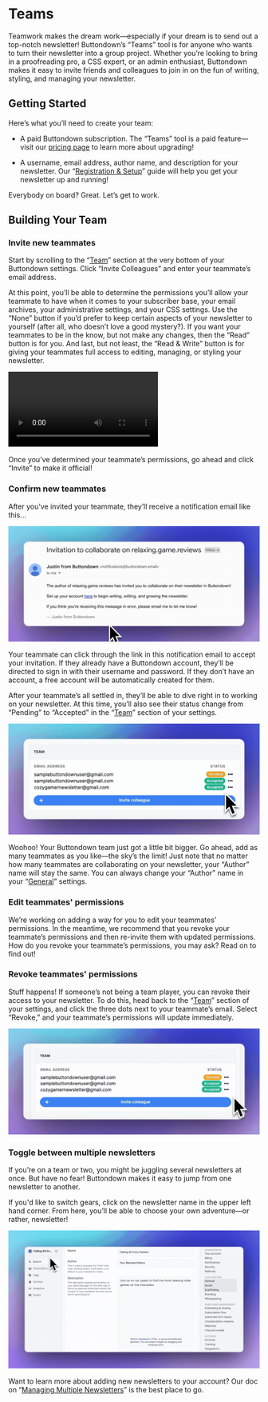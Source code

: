 ﻿# Teams

Teamwork makes the dream work—especially if your dream is to send out a top-notch newsletter! Buttondown’s “Teams” tool is for anyone who wants to turn their newsletter into a group project. Whether you’re looking to bring in a proofreading pro, a CSS expert, or an admin enthusiast, Buttondown makes it easy to invite friends and colleagues to join in on the fun of writing, styling, and managing your newsletter.


## Getting Started

Here’s what you’ll need to create your team:

-   A paid Buttondown subscription. The “Teams” tool is a paid feature—visit our [pricing page](https://buttondown.email/pricing) to learn more about upgrading!
    
-   A username, email address, author name, and description for your newsletter. Our “[Registration & Setup](https://docs.buttondown.email/getting-started/registration-and-setup)” guide will help you get your newsletter up and running!
 
Everybody on board? Great. Let’s get to work.


## Building Your Team

### Invite new teammates

Start by scrolling to the “[Team](https://buttondown.email/settings#team)” section at the very bottom of your Buttondown settings. Click “Invite Colleagues” and enter your teammate’s email address.

At this point, you’ll be able to determine the permissions you’ll allow your teammate to have when it comes to your subscriber base, your email archives, your administrative settings, and your CSS settings. Use the “None” button if you’d prefer to keep certain aspects of your newsletter to yourself (after all, who doesn’t love a good mystery?). If you want your teammates to be in the know, but not make any changes, then the “Read” button is for you. And last, but not least, the “Read & Write” button is for giving your teammates full access to editing, managing, or styling your newsletter.

![Pop-up to invite teammates](https://github.com/madelinezday/buttondown/blob/main/images/settings/teams:pop-up-to-invite-new-teammate-hi-res.mp4?raw=true)

Once you’ve determined your teammate’s permissions, go ahead and click “Invite” to make it official!


### Confirm new teammates

After you’ve invited your teammate, they’ll receive a notification email like this…

![Email invitation to collaborate](https://github.com/madelinezday/buttondown/blob/main/images/emails/teams:email-invite-to-collaborate.gif?raw=true)

Your teammate can click through the link in this notification email to accept your invitation. If they already have a Buttondown account, they’ll be directed to sign in with their username and password. If they don’t have an account, a free account will be automatically created for them.

After your teammate’s all settled in, they’ll be able to dive right in to working on your newsletter. At this time, you’ll also see their status change from “Pending” to “Accepted” in the “[Team](https://buttondown.email/settings#team)” section of your settings.

![“Team” status](https://github.com/madelinezday/buttondown/blob/main/images/settings/teams:team-status.gif?raw=true)

Woohoo! Your Buttondown team just got a little bit bigger. Go ahead, add as many teammates as you like—the sky’s the limit! Just note that no matter how many teammates are collaborating on your newsletter, your “Author” name will stay the same. You can always change your “Author” name in your “[General](https://buttondown.email/settings#general)” settings.


### Edit teammates' permissions

We’re working on adding a way for you to edit your teammates’ permissions. In the meantime, we recommend that you revoke your teammate’s permissions and then re-invite them with updated permissions. How do you revoke your teammate’s permissions, you may ask? Read on to find out!


### Revoke teammates' permissions

Stuff happens! If someone’s not being a team player, you can revoke their access to your newsletter. To do this, head back to the “[Team](https://buttondown.email/settings#team)” section of your settings, and click the three dots next to your teammate’s email. Select “Revoke,” and your teammate’s permissions will update immediately.

![Pop-up to revoke permissions](https://github.com/madelinezday/buttondown/blob/main/images/settings/teams:pop-up-to-revoke-permissions.gif?raw=true)


### Toggle between multiple newsletters

If you’re on a team or two, you might be juggling several newsletters at once. But have no fear! Buttondown makes it easy to jump from one newsletter to another.

If you'd like to switch gears, click on the newsletter name in the upper left hand corner. From here, you’ll be able to choose your own adventure—or rather, newsletter!

![Menu to select newsletter](https://github.com/madelinezday/buttondown/blob/main/images/settings/teams:menu-to-select-newsletter.gif?raw=true)

Want to learn more about adding new newsletters to your account? Our doc on “[Managing Multiple Newsletters](https://docs.buttondown.email/advanced-features/managing-multiple-newsletters)” is the best place to go.
